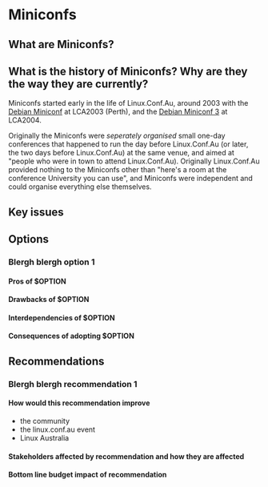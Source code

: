 # Miniconfs 

## What are Miniconfs? 

## What is the history of Miniconfs? Why are they the way they are currently? 

Miniconfs started early in the life of Linux.Conf.Au, around 2003
with the [Debian
Miniconf](https://www.debian.org/events/2003/0120-linuxconf) at
LCA2003 (Perth), and the [Debian Miniconf
3](https://lists.debian.org/debian-devel/2003/04/msg02160.html) at
LCA2004.

Originally the Miniconfs were *seperately organised* small
one-day conferences that happened to run the day before Linux.Conf.Au
(or later, the two days before Linux.Conf.Au) at the same venue,
and aimed at "people who were in town to attend Linux.Conf.Au).
Originally Linux.Conf.Au provided nothing to the Miniconfs other than
"here's a room at the conference University you can use", and Miniconfs
were independent and could organise everything else themselves.


## Key issues 

## Options 

### Blergh blergh option 1 

#### Pros of $OPTION

#### Drawbacks of $OPTION 

#### Interdependencies of $OPTION

#### Consequences of adopting $OPTION 

## Recommendations 

### Blergh blergh recommendation 1

#### How would this recommendation improve 

- the community 
- the linux.conf.au event 
- Linux Australia 

#### Stakeholders affected by recommendation and how they are affected

#### Bottom line budget impact of recommendation 

